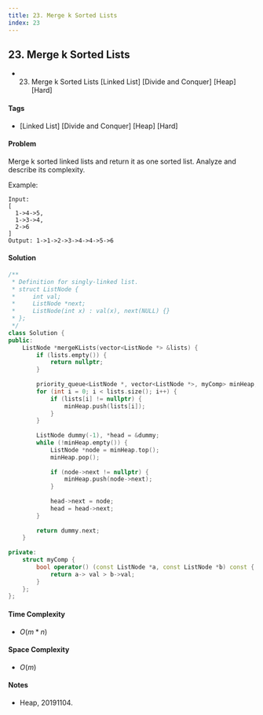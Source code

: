 ```yaml
---
title: 23. Merge k Sorted Lists
index: 23
---
```


## 23. Merge k Sorted Lists
- 23. Merge k Sorted Lists [Linked List] [Divide and Conquer] [Heap] [Hard]

#### Tags
- [Linked List] [Divide and Conquer] [Heap] [Hard]

#### Problem
Merge k sorted linked lists and return it as one sorted list. Analyze and describe its complexity.

Example:

    Input:
    [
      1->4->5,
      1->3->4,
      2->6
    ]
    Output: 1->1->2->3->4->4->5->6

#### Solution
``` C++
/**
 * Definition for singly-linked list.
 * struct ListNode {
 *     int val;
 *     ListNode *next;
 *     ListNode(int x) : val(x), next(NULL) {}
 * };
 */
class Solution {
public:
    ListNode *mergeKLists(vector<ListNode *> &lists) {
        if (lists.empty()) {
            return nullptr;
        }
        
        priority_queue<ListNode *, vector<ListNode *>, myComp> minHeap;
        for (int i = 0; i < lists.size(); i++) {
            if (lists[i] != nullptr) {
                minHeap.push(lists[i]);
            }
        }
        
        ListNode dummy(-1), *head = &dummy;
        while (!minHeap.empty()) {
            ListNode *node = minHeap.top();
            minHeap.pop();
            
            if (node->next != nullptr) {
                minHeap.push(node->next);
            }
            
            head->next = node;
            head = head->next;
        }
        
        return dummy.next;
    }
    
private:
    struct myComp {
        bool operator() (const ListNode *a, const ListNode *b) const {
            return a-> val > b->val;
        }
    };
};
```

#### Time Complexity
- $O(m*n)$

#### Space Complexity
- $O(m)$

#### Notes
- Heap, 20191104.
